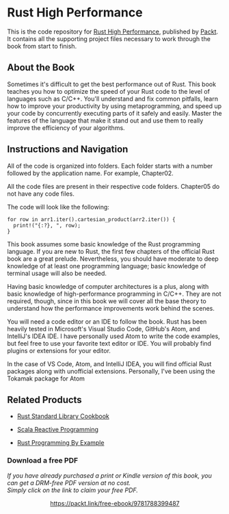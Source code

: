 # Rust High Performance
This is the code repository for [Rust High Performance](https://www.packtpub.com/application-development/rust-high-performance?utm_source=github&utm_medium=repository&utm_campaign=9781788399487), published by [Packt](https://www.packtpub.com/?utm_source=github). It contains all the supporting project files necessary to work through the book from start to finish.
## About the Book
Sometimes it's difficult to get the best performance out of Rust. This book teaches you how to optimize the speed of your Rust code to the level of languages such as C/C++. You'll understand and fix common pitfalls, learn how to improve your productivity by using metaprogramming, and speed up your code by concurrently executing parts of it safely and easily. Master the features of the language that make it stand out and use them to really improve the efficiency of your algorithms.
## Instructions and Navigation
All of the code is organized into folders. Each folder starts with a number followed by the application name. For example, Chapter02.

All the code files are present in their respective code folders. Chapter05 do not have any code files.

The code will look like the following:
```
for row in arr1.iter().cartesian_product(arr2.iter()) {
  print!("{:?}, ", row);
}
```

This book assumes some basic knowledge of the Rust programming language. If you are new to Rust, the first few chapters of the official Rust book are a great prelude. Nevertheless, you should have moderate to deep knowledge of at least one programming language; basic knowledge of terminal usage will also be needed.

Having basic knowledge of computer architectures is a plus, along with basic knowledge of high-performance programming in C/C++. They are not required, though, since in this book we will cover all the base theory to understand how the performance improvements work behind the scenes.

You will need a code editor or an IDE to follow the book. Rust has been heavily tested in Microsoft's Visual Studio Code, GitHub's Atom, and IntelliJ's IDEA IDE. I have personally used Atom to write the code examples, but feel free to use your favorite text editor or IDE. You will probably find plugins or extensions for your editor.

In the case of VS Code, Atom, and IntelliJ IDEA, you will find official Rust packages along with unofficial extensions. Personally, I've been using the Tokamak package for Atom

## Related Products
* [Rust Standard Library Cookbook](https://www.packtpub.com/application-development/rust-standard-library-cookbook?utm_source=github&utm_medium=repository&utm_campaign=9781788623926)

* [Scala Reactive Programming](https://www.packtpub.com/application-development/scala-reactive-programming?utm_source=github&utm_medium=repository&utm_campaign=9781787288645)

* [Rust Programming By Example](https://www.packtpub.com/application-development/rust-programming-example?utm_source=github&utm_medium=repository&utm_campaign=9781788390637)
### Download a free PDF

 <i>If you have already purchased a print or Kindle version of this book, you can get a DRM-free PDF version at no cost.<br>Simply click on the link to claim your free PDF.</i>
<p align="center"> <a href="https://packt.link/free-ebook/9781788399487">https://packt.link/free-ebook/9781788399487 </a> </p>